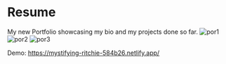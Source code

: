 # Resume
My new Portfolio showcasing my bio and my projects done so far.
![por1](https://user-images.githubusercontent.com/74731447/124013981-f56d8900-d9b0-11eb-81b2-896b7bf0507b.png)
![por2](https://user-images.githubusercontent.com/74731447/124013987-f69eb600-d9b0-11eb-8232-6c046a406494.png)
![por3](https://user-images.githubusercontent.com/74731447/124013988-f7374c80-d9b0-11eb-9493-aa564daf1101.png)

Demo: https://mystifying-ritchie-584b26.netlify.app/
